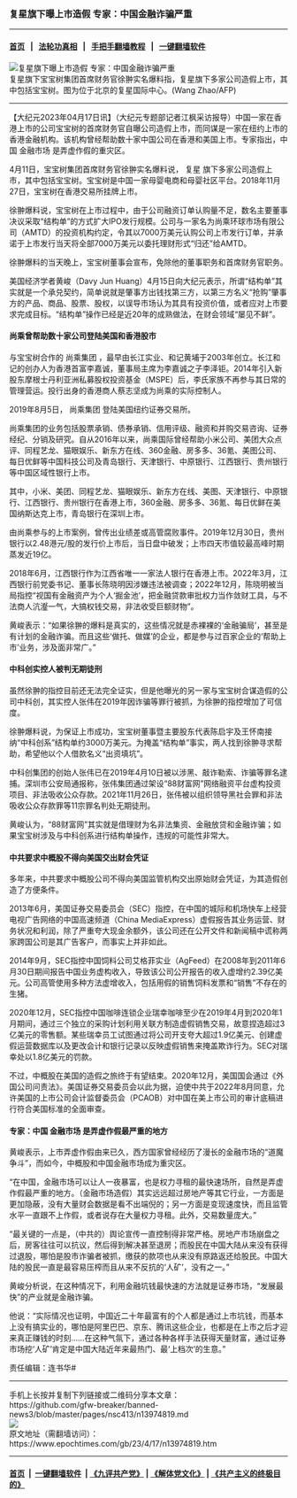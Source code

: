 ### 复星旗下曝上市造假 专家：中国金融诈骗严重
------------------------

#### [首页](https://github.com/gfw-breaker/banned-news3/blob/master/README.md) &nbsp;&nbsp;|&nbsp;&nbsp; [法轮功真相](https://github.com/begood0513/basic/blob/master/README.md)  &nbsp;&nbsp;|&nbsp;&nbsp; [手把手翻墙教程](https://github.com/gfw-breaker/guides/wiki)  &nbsp;&nbsp;|&nbsp;&nbsp; [一键翻墙软件](https://github.com/gfw-breaker/nogfw/blob/master/README.md)  



<div><img alt="复星旗下曝上市造假 专家：中国金融诈骗严重" class="attachment-djy_600_400 size-djy_600_400 wp-post-image" src="https://i.epochtimes.com/assets/uploads/2023/04/id13974821-000_1KJ5431-600x400.jpg"/>
<div class="caption">
 复星旗下宝宝树集团首席财务官徐翀实名爆料指，复星旗下多家公司造假上市，其中包括宝宝树。图为位于北京的复星国际中心。(Wang Zhao/AFP)
</div></div><hr/>


<div><p>
 【大纪元2023年04月17日讯】（大纪元专题部记者江枫采访报导）中国一家在香港上市的公司宝宝树的首席财务官自曝公司造假上市，而同谋是一家在纽约上市的香港金融机构。该机构曾经帮助数十家中国公司在香港和美国上市。专家指出，中国
 <ok href="https://www.epochtimes.com/gb/tag/%E9%87%91%E8%9E%8D%E5%B8%82%E5%9C%BA.html">
  金融市场
 </ok>
 是弄虚作假的重灾区。
</p>
<p>
 4月11日，宝宝树集团首席财务官徐翀实名爆料说，
 <ok href="https://www.epochtimes.com/gb/tag/%E5%A4%8D%E6%98%9F.html">
  复星
 </ok>
 旗下多家公司造假上市，其中包括宝宝树。宝宝树是中国一家母婴电商和母婴社区平台。2018年11月27日，宝宝树在香港交易所挂牌上市。
</p>
<p>
 徐翀爆料说，宝宝树在上市过程中，由于公司融资订单认购量不足，数名主要董事决议采取“结构单”的方式扩大IPO发行规模。公司与一家名为尚乘环球市场有限公司（AMTD）的投资机构约定，令其以7000万美元认购公司上市发行订单，并承诺于上市发行当天将全部7000万美元以委托理财形式“归还”给AMTD。
</p>
<p>
 徐翀爆料的当天晚上，宝宝树董事会宣布，免除他的董事职务和首席财务官职务。
</p>
<p>
 美国经济学者黄峻（Davy Jun Huang）4月15日向大纪元表示，所谓“结构单”其实就是一个承兑契约，简单说就是肇事方出钱找第三方，以第三方名义“抢购”肇事方的产品、商品、股票、股权，以误导市场认为其具有投资价值，或者应对上市要求完成目标。“结构单”操作已经是近20年的成熟做法，在财会领域“屡见不鲜”。
</p>
<h4>
 尚乘曾帮助数十家公司登陆美国和香港股市
</h4>
<p>
 与宝宝树合作的
 <ok href="https://www.epochtimes.com/gb/tag/%E5%B0%9A%E4%B9%98%E9%9B%86%E5%9B%A2.html">
  尚乘集团
 </ok>
 ，最早由长江实业、和记黄埔于2003年创立。长江和记的创办人为香港首富李嘉诚，董事局主席为李嘉诚之子李泽钜。2014年引入新股东摩根士丹利亚洲私募股权投资基金（MSPE）后，李氏家族不再参与其日常的管理营运。投行出身的香港商人蔡志坚成为尚乘的实际控制人。
</p>
<p>
 2019年8月5日，
 <ok href="https://www.epochtimes.com/gb/tag/%E5%B0%9A%E4%B9%98%E9%9B%86%E5%9B%A2.html">
  尚乘集团
 </ok>
 登陆美国纽约证券交易所。
</p>
<p>
 尚乘集团的业务包括股票承销、债券承销、信用评级、融资和并购交易咨询、证券经纪、分销及研究。自从2016年以来，尚乘国际曾经帮助小米公司、美团大众点评、同程艺龙、猫眼娱乐、新东方在线、360金融、房多多、36氪、美图公司、每日优鲜等中国科技公司及青岛银行、天津银行、中原银行、江西银行、贵州银行等中国区域性银行上市。
</p>
<p>
 其中，小米、美团、同程艺龙、猫眼娱乐、新东方在线、美图、天津银行、中原银行、江西银行、贵州银行在香港上市，360金融、房多多、36氪、每日优鲜在美国纳斯达克上市，青岛银行在深圳上市。
</p>
<p>
 由尚乘参与的上市案例，曾传出业绩差或高管腐败事件。2019年12月30日，贵州银行以2.48港元/股的发行价上市后，当日盘中破发；上市四天市值较最高峰时期蒸发近19亿。
</p>
<p>
 2018年6月，江西银行作为江西省唯一一家法人银行在香港上市。2022年3月，江西银行前党委书记、董事长陈晓明因涉嫌违法被调查；2022年12月，陈晓明被当局指控“视国有金融资产为个人‘掘金池’，把金融贷款审批权力当作敛财工具，与不法商人沆瀣一气，大搞权钱交易，非法收受巨额财物”。
</p>
<p>
 黄峻表示：“如果徐翀的爆料是真实的，这些情况就是赤裸裸的‘金融骗局’，甚至是有计划的金融诈骗。而且这些‘做托、做媒’的企业，都是参与过百家企业的‘帮助上市’业务，涉及面非常广。”
</p>
<h4>
 中科创实控人被判无期徒刑
</h4>
<p>
 虽然徐翀的指控目前还无法完全证实，但是他曝光的另一家与宝宝树合谋造假的公司中科创，其实控人张伟在2019年因诈骗等罪行被抓，为徐翀的指控增加了可信度。
</p>
<p>
 徐翀爆料说，为保证上市成功，宝宝树董事暨主要股东代表陈启宇及王怀南接纳“中科创系”结构单约3000万美元。为掩盖“结构单”事实，两人找到徐翀寻求帮助，希望他以个人借款名义“出资填坑”。
</p>
<p>
 中科创集团的创始人张伟已在2019年4月10日被以涉黑、敲诈勒索、诈骗等罪名逮捕。深圳市公安局通报称，张伟集团通过架设“88财富网”网络融资平台虚构投资项目、非法吸收公众存款。2021年11月26日，张伟被以组织领导黑社会罪和非法吸收公众存款罪等11宗罪名判处无期徒刑。
</p>
<p>
 黄峻认为，“88财富网”其实就是借理财为名非法集资、金融放贷和金融诈骗；如果宝宝树涉及与中科创系进行结构单操作，违规的可能性非常大。
</p>
<h4>
 中共要求中概股不得向美国交出财会凭证
</h4>
<p>
 多年来，中共要求中概股公司不得向美国监管机构交出原始财会凭证，为其造假创造了方便条件。
</p>
<p>
 2013年6月，美国证券交易委员会（SEC）指控，在中国的城际和机场快车上经营电视广告网络的中国高速频道（China MediaExpress）虚假报告其业务运营、财务状况和利润，除了严重夸大现金余额外，该公司还在公开文件和新闻稿中谎称两家跨国公司是其广告客户，而事实上并非如此。
</p>
<p>
 2014年9月，SEC指控中国饲料公司艾格菲实业（AgFeed）在2008年到2011年6月30日期间报告中国业务虚构收入，导致该公司公开报告的收入虚增约2.39亿美元。公司高管使用多种方法虚增收入，包括用假的销售饲料发票和“销售”不存在的生猪。
</p>
<p>
 2020年12月，SEC指控中国咖啡连锁企业瑞幸咖啡至少在2019年4月到2020年1月期间，通过三个独立的采购计划利用关联方制造虚假销售交易，故意捏造超过3亿美元的零售额。某些瑞幸员工试图通过将公司开支夸大超过1.9亿美元、创建虚假运营数据库以及更改会计和银行记录以反映虚假销售来掩盖欺诈行为。SEC对瑞幸处以1.8亿美元的罚款。
</p>
<p>
 不过，中概股在美国的造假之旅终于有望结束。2020年12月，美国国会通过《外国公司问责法》。美国证券交易委员会以此为据，迫使中共于2022年8月同意，允许美国的上市公司会计监督委员会（PCAOB）对中国在美上市公司的审计底稿进行符合美国标准的全面审查。
</p>
<h4>
 专家：中国
 <ok href="https://www.epochtimes.com/gb/tag/%E9%87%91%E8%9E%8D%E5%B8%82%E5%9C%BA.html">
  金融市场
 </ok>
 是弄虚作假最严重的地方
</h4>
<p>
 黄峻表示，上市弄虚作假由来已久，西方国家曾经经历了漫长的金融市场的“道魔争斗”，而如今，中概股和中国金融市场成为重灾区。
</p>
<p>
 “在中国，金融市场可以让人一夜暴富，也是权力寻租的最快速场所，自然是弄虚作假最严重的地方。（金融市场造假）其实远远超过房地产等其它行业，一方面是更加隐蔽，没有大量财会数据是看不出端倪的；另一方面是变现速度快，而且监管水平一直跟不上作假，或者说存在大量权力寻租。此外，交易数量庞大。”
</p>
<p>
 “最关键的一点是，（中共的）舆论宣传一直控制得非常严格。房地产市场崩盘之后，房客往往可以抗议，然后得到解决甚至退房；而股民在中国大陆从来没有获得过退股，哪怕是股市诈骗者被抓，缴获的款项也从来没有原路返还给股民。中国大陆的股民一直是最容易压榨而且从来不反抗的‘人矿’，没有之一。”
</p>
<p>
 黄峻分析说，在这种情况下，利用金融坑钱最快速的方法就是证券市场，“发展最快”的产业就是金融诈骗。
</p>
<p>
 他说：“实际情况也证明，中国近二十年最富有的个人都是通过上市坑钱，而基本上没有搞实业的，哪怕是阿里巴巴、京东、腾讯这些企业，也都是在上市之后才迎来真正赚钱的时刻……在这种气氛下，通过各种各样手法获得天量财富，通过证券市场挖‘人矿’肯定是中国大陆近年来最热门、最‘上档次’的生意。”
</p>
<p>
 责任编辑：连书华#
</p>
</div>
<hr/>
手机上长按并复制下列链接或二维码分享本文章：<br/>
https://github.com/gfw-breaker/banned-news3/blob/master/pages/nsc413/n13974819.md <br/>
<a href='https://github.com/gfw-breaker/banned-news3/blob/master/pages/nsc413/n13974819.md'><img src='https://github.com/gfw-breaker/banned-news3/blob/master/pages/nsc413/n13974819.md.png'/></a> <br/>
原文地址（需翻墙访问）：https://www.epochtimes.com/gb/23/4/17/n13974819.htm


------------------------
#### [首页](https://github.com/gfw-breaker/banned-news3/blob/master/README.md) &nbsp;|&nbsp; [一键翻墙软件](https://github.com/gfw-breaker/nogfw/blob/master/README.md) &nbsp;| [《九评共产党》](https://github.com/gfw-breaker/9ping.md/blob/master/README.md#九评之一评共产党是什么) | [《解体党文化》](https://github.com/gfw-breaker/jtdwh.md/blob/master/README.md) | [《共产主义的终极目的》](https://github.com/gfw-breaker/gczydzjmd.md/blob/master/README.md)


<img src='http://gfw-breaker.win/banned-news3/pages/nsc413/n13974819.md' width='0px' height='0px'/>